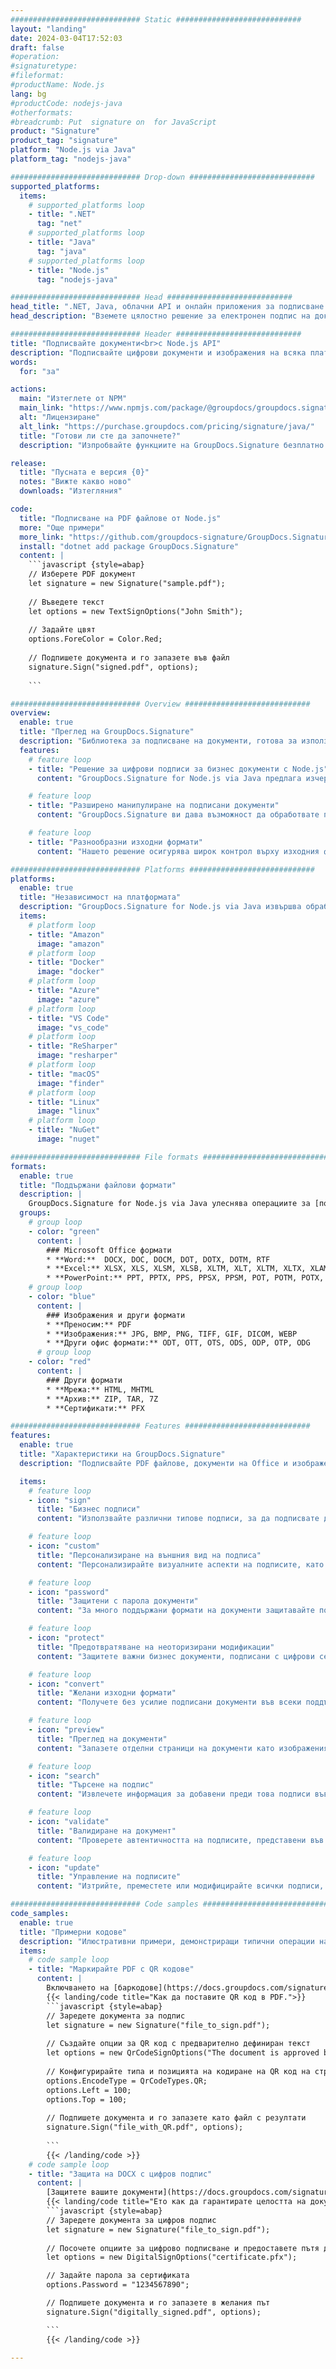```yaml
---
############################# Static ############################
layout: "landing"
date: 2024-03-04T17:52:03
draft: false
#operation: 
#signaturetype: 
#fileformat: 
#productName: Node.js
lang: bg
#productCode: nodejs-java
#otherformats: 
#breadcrumb: Put  signature on  for JavaScript
product: "Signature"
product_tag: "signature"
platform: "Node.js via Java"
platform_tag: "nodejs-java"

############################# Drop-down ############################
supported_platforms:
  items:
    # supported_platforms loop
    - title: ".NET"
      tag: "net"
    # supported_platforms loop
    - title: "Java"
      tag: "java"
    # supported_platforms loop
    - title: "Node.js"
      tag: "nodejs-java"

############################# Head ############################
head_title: ".NET, Java, облачни API и онлайн приложения за подписване на документи"
head_description: "Вземете цялостно решение за електронен подпис на документи за .NET, Java и базирани на облак приложения. Подписвайте обичайните формати на документи онлайн с помощта на проста функция за плъзгане и пускане"

############################# Header ############################
title: "Подписвайте документи<br>с Node.js API"
description: "Подписвайте цифрови документи и изображения на всяка платформа, като използвате нашите гъвкави API и базирани на приложения решения за програмисти и крайни потребители."
words:
  for: "за"

actions:
  main: "Изтеглете от NPM"
  main_link: "https://www.npmjs.com/package/@groupdocs/groupdocs.signature/"
  alt: "Лицензиране"
  alt_link: "https://purchase.groupdocs.com/pricing/signature/java/"
  title: "Готови ли сте да започнете?"
  description: "Изпробвайте функциите на GroupDocs.Signature безплатно или поискайте лиценз"

release:
  title: "Пусната е версия {0}"
  notes: "Вижте какво ново"
  downloads: "Изтегляния"

code:
  title: "Подписване на PDF файлове от Node.js"
  more: "Още примери"
  more_link: "https://github.com/groupdocs-signature/GroupDocs.Signature-for-Node.js-via-Java/"
  install: "dotnet add package GroupDocs.Signature"
  content: |
    ```javascript {style=abap}   
    // Изберете PDF документ
    let signature = new Signature("sample.pdf");
    
    // Въведете текст
    let options = new TextSignOptions("John Smith");
    
    // Задайте цвят
    options.ForeColor = Color.Red;
    
    // Подпишете документа и го запазете във файл
    signature.Sign("signed.pdf", options);
    
    ```

############################# Overview ############################
overview:
  enable: true
  title: "Преглед на GroupDocs.Signature"
  description: "Библиотека за подписване на документи, готова за използване в приложения Node.js"
  features:
    # feature loop
    - title: "Решение за цифрови подписи за бизнес документи с Node.js"
      content: "GroupDocs.Signature for Node.js via Java предлага изчерпателен набор от опции за цифров подпис за PDF, Office документи и изображения. Налични са текст, баркодове, изображения, цифрови сертификати и метаданни. Рационализираната обработка на документи гарантира ефективност."

    # feature loop
    - title: "Разширено манипулиране на подписани документи"
      content: "GroupDocs.Signature ви дава възможност да обработвате подписани документи. Търсете и валидирайте подписи, като използвате различни критерии. Освен това извличайте подробна информация за документа или генерирайте изображения за визуализация на страници."

    # feature loop
    - title: "Разнообразни изходни формати"
      content: "Нашето решение осигурява широк контрол върху изходния формат на подписаните документи. Прецизно позиционирайте подписите на всяка страница и персонализирайте външния им вид. Запазете подписани документи в многобройни поддържани формати и по желание ги защитете с пароли."

############################# Platforms ############################
platforms:
  enable: true
  title: "Независимост на платформата"
  description: "GroupDocs.Signature for Node.js via Java извършва обработка на документи с различни операционни системи"
  items:
    # platform loop
    - title: "Amazon"
      image: "amazon"
    # platform loop
    - title: "Docker"
      image: "docker"
    # platform loop
    - title: "Azure"
      image: "azure"
    # platform loop
    - title: "VS Code"
      image: "vs_code"
    # platform loop
    - title: "ReSharper"
      image: "resharper"
    # platform loop
    - title: "macOS"
      image: "finder"
    # platform loop
    - title: "Linux"
      image: "linux"
    # platform loop
    - title: "NuGet"
      image: "nuget"

############################# File formats ############################
formats:
  enable: true
  title: "Поддържани файлови формати"
  description: |
    GroupDocs.Signature for Node.js via Java улеснява операциите за [популярните файлови формати](https://docs.groupdocs.com/signature/java/supported-document-formats/).
  groups:
    # group loop
    - color: "green"
      content: |
        ### Microsoft Office формати
        * **Word:**  DOCX, DOC, DOCM, DOT, DOTX, DOTM, RTF
        * **Excel:** XLSX, XLS, XLSM, XLSB, XLTM, XLT, XLTM, XLTX, XLAM, SXC, SpreadsheetML
        * **PowerPoint:** PPT, PPTX, PPS, PPSX, PPSM, POT, POTM, POTX, PPTM
    # group loop
    - color: "blue"
      content: |
        ### Изображения и други формати
        * **Преносим:** PDF
        * **Изображения:** JPG, BMP, PNG, TIFF, GIF, DICOM, WEBP
        * **Други офис формати:** ODT, OTT, OTS, ODS, ODP, OTP, ODG
      # group loop
    - color: "red"
      content: |
        ### Други формати
        * **Мрежа:** HTML, MHTML
        * **Архив:** ZIP, TAR, 7Z
        * **Сертификати:** PFX

############################# Features ############################
features:
  enable: true
  title: "Характеристики на GroupDocs.Signature"
  description: "Подписвайте PDF файлове, документи на Office и изображения с цифрови подписи"

  items:
    # feature loop
    - icon: "sign"
      title: "Бизнес подписи"
      content: "Използвайте различни типове подписи, за да подписвате документи. Поставете цифрови подписи прецизно на всяка страница."

    # feature loop
    - icon: "custom"
      title: "Персонализиране на външния вид на подписа"
      content: "Персонализирайте визуалните аспекти на подписите, като коригирате цвят, шрифт, граници, ротация и други, за да постигнете желания резултат."

    # feature loop
    - icon: "password"
      title: "Защитени с парола документи"
      content: "За много поддържани формати на документи защитавайте подписаните документи с парола за допълнителна сигурност."

    # feature loop
    - icon: "protect"
      title: "Предотвратяване на неоторизирани модификации"
      content: "Защитете важни бизнес документи, подписани с цифрови сертификати, от неразрешени промени."

    # feature loop
    - icon: "convert"
      title: "Желани изходни формати"
      content: "Получете без усилие подписани документи във всеки поддържан формат. Конвертирайте документи на MS Word в PDF формат с лекота."

    # feature loop
    - icon: "preview"
      title: "Преглед на документи"
      content: "Запазете отделни страници на документи като изображения за бъдещи нужди."

    # feature loop
    - icon: "search"
      title: "Търсене на подпис"
      content: "Извлечете информация за добавени преди това подписи във вашите документи."

    # feature loop
    - icon: "validate"
      title: "Валидиране на документ"
      content: "Проверете автентичността на подписите, представени във всеки документ."

    # feature loop
    - icon: "update"
      title: "Управление на подписите"
      content: "Изтрийте, преместете или модифицирайте всички подписи, поставени на всяка страница на документ."

############################# Code samples ############################
code_samples:
  enable: true
  title: "Примерни кодове"
  description: "Илюстративни примери, демонстриращи типични операции на GroupDocs.Signature for Node.js via Java"
  items:
    # code sample loop
    - title: "Маркирайте PDF с QR кодове"
      content: |
        Включването на [баркодове](https://docs.groupdocs.com/signature/java/esign-document-with-qr-code-signature/) в конкретни страници на PDF документи може да рационализира бизнес процесите. Този раздел предоставя пример за добавяне на QR код с помощта на GroupDocs.Signature for Node.js via Java.
        {{< landing/code title="Как да поставите QR код в PDF.">}}
        ```javascript {style=abap}
        // Заредете документа за подпис
        let signature = new Signature("file_to_sign.pdf");
        
        // Създайте опции за QR код с предварително дефиниран текст
        let options = new QrCodeSignOptions("The document is approved by John Smith");
        
        // Конфигурирайте типа и позицията на кодиране на QR код на страницата
        options.EncodeType = QrCodeTypes.QR;
        options.Left = 100;
        options.Top = 100;
            
        // Подпишете документа и го запазете като файл с резултати
        signature.Sign("file_with_QR.pdf", options);
        
        ```
        {{< /landing/code >}}
    # code sample loop
    - title: "Защита на DOCX с цифров подпис"
      content: |
        [Защитете вашите документи](https://docs.groupdocs.com/signature/java/esign-document-with-digital-signature/) чрез подписи, базирани на цифрови сертификати. Цифровият подпис защитава вашите бизнес документи срещу промяна на съдържанието.
        {{< landing/code title="Ето как да гарантирате целостта на документа.">}}
        ```javascript {style=abap}   
        // Заредете документа за цифров подпис
        let signature = new Signature("file_to_sign.pdf");
        
        // Посочете опциите за цифрово подписване и предоставете пътя до файла със сертификата
        let options = new DigitalSignOptions("certificate.pfx");

        // Задайте парола за сертификата
        options.Password = "1234567890";

        // Подпишете документа и го запазете в желания път
        signature.Sign("digitally_signed.pdf", options);

        ```
        {{< /landing/code >}}

---
```

